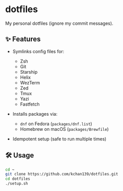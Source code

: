 # dotfiles

My personal dotfiles (ignore my commit messages).

## ✨ Features

- Symlinks config files for:
  - Zsh
  - Git
  - Starship
  - Helix
  - WezTerm
  - Zed
  - Tmux
  - Yazi
  - Fastfetch
  
- Installs packages via:
  - `dnf` on Fedora (`packages/dnf.list`)
  - Homebrew on macOS (`packages/Brewfile`)

- Idempotent setup (safe to run multiple times)

## 🛠 Usage

```bash
cd ~
git clone https://github.com/kchan139/dotfiles.git
cd dotfiles
./setup.sh
```
